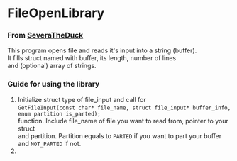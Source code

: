 # FileOpenLibrary
### From [SeveraTheDuck](https://github.com/SeveraTheDuck)

This program opens file and reads it's input into a string (buffer).\
It fills struct named with buffer, its length, number of lines \
and (optional) array of strings.

### Guide for using the library

1. Initialize struct type of file_input and call for <br>
```GetFileInput(const char* file_name, struct file_input* buffer_info, enum partition is_parted);``` <br>
    function. Include file_name of file you want to read from, pointer to your struct\
    and partition. Partition equals to ```PARTED``` if you want to part your buffer\
    and ```NOT_PARTED``` if not.
2.
